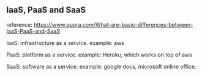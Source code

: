 IaaS, PaaS and SaaS
---------------------------

reference: https://www.quora.com/What-are-basic-differences-between-IaaS-PaaS-and-SaaS

IaaS: infrastructure as a service. example: aws

PaaS: platform as a service. example: Heroku, which works on top of aws

SaaS: software as a service. example: google docs, microsoft online office.

